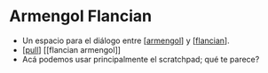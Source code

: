 # Armengol Flancian

- Un espacio para el diálogo entre [[armengol]] y [[flancian]].
- [[pull]] [[flancian armengol]]
- Acá podemos usar principalmente el scratchpad; qué te parece?


[//begin]: # "Autogenerated link references for markdown compatibility"
[armengol]: armengol "Armengol"
[flancian]: flancian "Flancian"
[pull]: pull "Pull"
[//end]: # "Autogenerated link references"